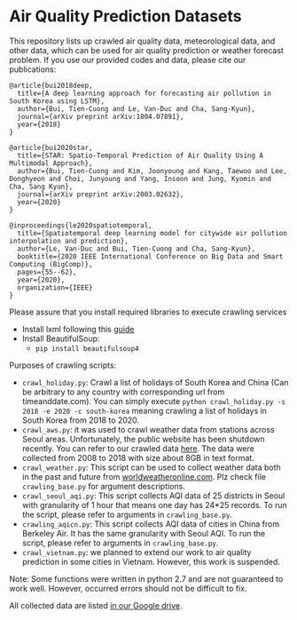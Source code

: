 # Air Quality Prediction Datasets
This repository lists up crawled air quality data, meteorological data, and other data, which can be used for air quality prediction or weather forecast problem. If you use our provided codes and data, please cite our publications:

```
@article{bui2018deep,
  title={A deep learning approach for forecasting air pollution in South Korea using LSTM},
  author={Bui, Tien-Cuong and Le, Van-Duc and Cha, Sang-Kyun},
  journal={arXiv preprint arXiv:1804.07891},
  year={2018}
}
```
```
@article{bui2020star,
  title={STAR: Spatio-Temporal Prediction of Air Quality Using A Multimodal Approach},
  author={Bui, Tien-Cuong and Kim, Joonyoung and Kang, Taewoo and Lee, Donghyeon and Choi, Junyoung and Yang, Insoon and Jung, Kyomin and Cha, Sang Kyun},
  journal={arXiv preprint arXiv:2003.02632},
  year={2020}
}
```

```
@inproceedings{le2020spatiotemporal,
  title={Spatiotemporal deep learning model for citywide air pollution interpolation and prediction},
  author={Le, Van-Duc and Bui, Tien-Cuong and Cha, Sang-Kyun},
  booktitle={2020 IEEE International Conference on Big Data and Smart Computing (BigComp)},
  pages={55--62},
  year={2020},
  organization={IEEE}
}
```

Please assure that you install required libraries to execute crawling services

- Install lxml following this [guide](https://lxml.de/installation.html)
- Install BeautifulSoup:
  - `pip install beautifulsoup4`

Purposes of crawling scripts:

- `crawl_holiday.py`: Crawl a list of holidays of South Korea and China (Can be arbitrary to any country with corresponding url from timeanddate.com). You can simply execute `python crawl_holiday.py -s 2018 -e 2020 -c south-korea` meaning crawling a list of holidays in South Korea from 2018 to 2020.
- `crawl_aws.py`: it was used to crawl weather data from stations across Seoul areas. Unfortunately, the public website has been shutdown recently. You can refer to our crawled data [here](https://drive.google.com/file/d/1ugI0ju4K81J2aPcyxP6gmJA_P8LpkJiP/view?usp=sharing). The data were collected from 2008 to 2018 with size about 8GB in text format.
- `crawl_weather.py`: This script can be used to collect weather data both in the past and future from [worldweatheronline.com](worldweatheronline.com). Plz check file `crawling_base.py` for argument descriptions.
- `crawl_seoul_aqi.py`: This script collects AQI data of 25 districts in Seoul with granularity of 1 hour that means one day has 24*25 records. To run the script, please refer to arguments in `crawling_base.py`.
- `crawling_aqicn.py`: This script collects AQI data of cities in China from Berkeley Air. It has the same granularity with Seoul AQI. To run the script, please refer to arguments in `crawling_base.py`.
- `crawl_vietnam.py`: we planned to extend our work to air quality prediction in some cities in Vietnam. However, this work is suspended. 


Note: Some functions were written in python 2.7 and are not guaranteed to work well. However, occurred errors should not be difficult to fix.

All collected data are listed [in our Google drive](https://drive.google.com/drive/folders/1YQ3LltilM3lcTuYNsTlocEyeXV4vVjO5?usp=sharing).